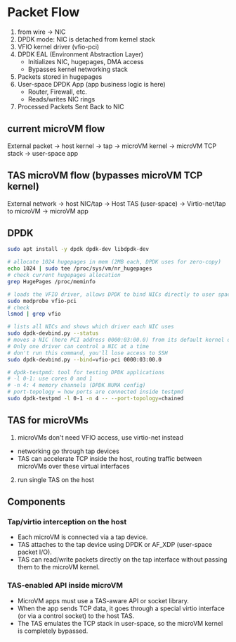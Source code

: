 # Packet Flow
1. from wire -> NIC
2. DPDK mode: NIC is detached from kernel stack
3. VFIO kernel driver (vfio-pci)
4. DPDK EAL (Environment Abstraction Layer)
    - Initializes NIC, hugepages, DMA access
    - Bypasses kernel networking stack 
5. Packets stored in hugepages
6. User-space DPDK App (app business logic is here)
    - Router, Firewall, etc.
    - Reads/writes NIC rings
7. Processed Packets Sent Back to NIC

## current microVM flow 
External packet → host kernel → tap → microVM kernel → microVM TCP stack → user-space app
## TAS microVM flow (bypasses microVM TCP kernel)
External network → host NIC/tap → Host TAS (user-space) → Virtio-net/tap to microVM → microVM app

## DPDK
```bash
sudo apt install -y dpdk dpdk-dev libdpdk-dev

# allocate 1024 hugepages in mem (2MB each, DPDK uses for zero-copy)
echo 1024 | sudo tee /proc/sys/vm/nr_hugepages
# check current hugepages allocation
grep HugePages /proc/meminfo

# loads the VFIO driver, allows DPDK to bind NICs directly to user space
sudo modprobe vfio-pci
# check
lsmod | grep vfio

# lists all NICs and shows which driver each NIC uses
sudo dpdk-devbind.py --status
# moves a NIC (here PCI address 0000:03:00.0) from its default kernel driver to VFIO, so DPDK can use it directly
# Only one driver can control a NIC at a time
# don't run this command, you'll lose access to SSH
sudo dpdk-devbind.py --bind=vfio-pci 0000:03:00.0

# dpdk-testpmd: tool for testing DPDK applications
# -l 0-1: use cores 0 and 1
# -n 4: 4 memory channels (DPDK NUMA config)
# port-topology = how ports are connected inside testpmd
sudo dpdk-testpmd -l 0-1 -n 4 -- --port-topology=chained
```
## TAS for microVMs
1. microVMs don't need VFIO access, use virtio-net instead
- networking go through tap devices
- TAS can accelerate TCP inside the host, routing traffic between microVMs over these virtual interfaces
2. run single TAS on the host
## Components
### Tap/virtio interception on the host
- Each microVM is connected via a tap device.
- TAS attaches to the tap device using DPDK or AF_XDP (user-space packet I/O).
- TAS can read/write packets directly on the tap interface without passing them to the microVM kernel.

### TAS-enabled API inside microVM
- MicroVM apps must use a TAS-aware API or socket library.
- When the app sends TCP data, it goes through a special virtio interface (or via a control socket) to the host TAS.
- The TAS emulates the TCP stack in user-space, so the microVM kernel is completely bypassed.